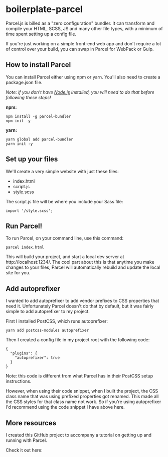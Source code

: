 # boilerplate-parcel

Parcel.js is billed as a "zero configuration" bundler. It can transform and compile your HTML, SCSS, JS and many other file types, with a minimum of time spent setting up a config file.

If you're just working on a simple front-end web app and don't require a lot of control over your build, you can swap in Parcel for WebPack or Gulp.

## How to install Parcel

You can install Parcel either using npm or yarn. You'll also need to create a package.json file. 

*Note: if you don't have [Node.js](https://nodejs.org/en/) installed, you will need to do that before following these steps!*

**npm:**
```
npm install -g parcel-bundler
npm init -y
```

**yarn:**
```
yarn global add parcel-bundler
yarn init -y
```

## Set up your files

We'll create a very simple website with just these files:

* index.html
* script.js
* style.scss

The script.js file will be where you include your Sass file:

```
import '/style.scss';
```

## Run Parcel!

To run Parcel, on your command line, use this command:

```
parcel index.html
```

This will build your project, and start a local dev server at http://localhost:1234/. The cool part about this is that anytime you make changes to your files, Parcel will automatically rebuild and update the local site for you.

## Add autoprefixer

I wanted to add autoprefixer to add vendor prefixes to CSS properties that need it. Unfortunately Parcel doesn't do that by default, but it was fairly simple to add autoprefixer to my project.

First I installed PostCSS, which runs autoprefixer:

```
yarn add postcss-modules autoprefixer
```

Then I created a config file in my project root with the following code:

```
{  
  "plugins": {
    "autoprefixer": true
  }
}
```

Note: this code is different from what Parcel has in their PostCSS setup instructions. 

However, when using their code snippet, when I built the project, the CSS class name that was using prefixed properties got renamed. This made all the CSS styles for that class name not work. So if you're using autoprefixer I'd recommend using the code snippet I have above here.

## More resources

I created this GitHub project to accompany a tutorial on getting up and running with Parcel.

Check it out here: 